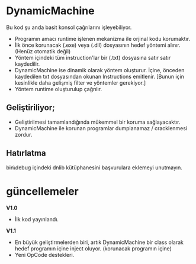 # DynamicMachine

Bu kod şu anda basit konsol çağrılarını işleyebiliyor.

- Programın amacı runtime işlenen mekanizma ile orjinal kodu korumaktır.
- İlk önce korunacak (.exe) veya (.dll) dosyasının hedef yöntemi alınır. (Henüz otomatik değil)
- Yöntem içindeki tüm instruction'lar bir (.txt) dosyasına satır satır kaydedilir.
- DynamicMachine ise dinamik olarak yöntem oluşturur. İçine, önceden kaydedilen txt dosyasından okunan Instructions emitlenir. [Bunun için kesinlikle daha gelişmiş filter ve yöntemler gerekiyor.]
- Yöntem runtime oluşturulup çağrılır.

## Geliştiriliyor;

- Geliştirilmesi tamamlandığında mükemmel bir koruma sağlayacaktır.
- DynamicMachine ile korunan programlar dumplanamaz / cracklenmesi zordur.

## Hatırlatma

bin\debug içindeki dnlib kütüphanesini başvurulara eklemeyi unutmayın.


# güncellemeler

**V1.0**
- İlk kod yayınlandı.

**V1.1**
- En büyük geliştirmelerden biri, artık DynamicMachine bir class olarak hedef programın içine inject oluyor. (korunacak programın içine)
- Yeni OpCode destekleri.
